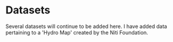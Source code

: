 # Datasets

Several datasets will continue to be added here. I have added data pertaining to a 'Hydro Map' created by
the Niti Foundation. 
